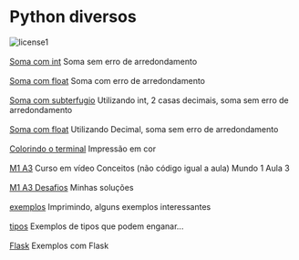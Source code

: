 # Python diversos

![license1](https://img.shields.io/static/v1?label=License&message=MIT&color=orange)
<br><br>[Soma com int](teste-py/src/arredondamento/soma1.py) Soma sem erro de arredondamento
<br><br>[Soma com float](teste-py/src/arredondamento/soma2.py) Soma com erro de arredondamento
<br><br>[Soma com subterfugio](teste-py/src/arredondamento/soma3.py) Utilizando int, 2 casas decimais, soma sem erro de arredondamento
<br><br>[Soma com float](teste-py/src/arredondamento/soma4.py) Utilizando Decimal, soma sem erro de arredondamento
<br><br>[Colorindo o terminal](teste-py/src/colorindo_o_terminal/colorindo_linux.py) Impressão em cor
<br><br>[M1 A3](teste-py/src/Mundo1/aula3/input_print.py) Curso em vídeo Conceitos (não código igual a aula) Mundo 1 Aula 3
<br><br>[M1 A3 Desafios](teste-py/src/Mundo1/aula3/desafios) Minhas soluções
<br><br>[exemplos](teste-py/src/imprimir) Imprimindo, alguns exemplos interessantes
<br><br>[tipos](teste-py/src/tipos) Exemplos de tipos que podem enganar...
<br><br>[Flask](https://github.com/NicolasMCP/py/blob/main/udemy/app_web_flask/README.md) Exemplos com Flask
